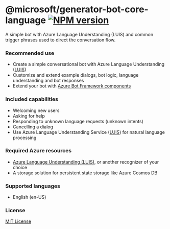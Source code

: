 # @microsoft/generator-bot-core-language [![NPM version](https://badge.fury.io/js/%40microsoft%2Fgenerator-bot-core-language.svg)](https://www.npmjs.com/package/@microsoft/generator-bot-core-language)

A simple bot with Azure Language Understanding (LUIS) and common trigger phrases used to direct the conversation flow.

### Recommended use

- Create a simple conversational bot with Azure Language Understanding ([LUIS](https://docs.microsoft.com/en-us/azure/cognitive-services/luis/what-is-luis))
- Customize and extend example dialogs, bot logic, language understanding and bot responses
- Extend your bot with [Azure Bot Framework components](https://aka.ms/ComponentTemplateDocumentation)

### Included capabilities

- Welcoming new users
- Asking for help
- Responding to unknown language requests (unknown intents)
- Cancelling a dialog
- Use Azure Language Understanding Service ([LUIS](https://docs.microsoft.com/en-us/azure/cognitive-services/luis/what-is-luis)) for natural language processing

### Required Azure resources

- [Azure Language Understanding (LUIS)](https://docs.microsoft.com/en-us/azure/cognitive-services/luis/what-is-luis), or another recognizer of your choice
- A storage solution for persistent state storage like Azure Cosmos DB

### Supported languages

- English (en-US)

### License

[MIT License](https://github.com/microsoft/botframework-components/blob/main/LICENSE)
